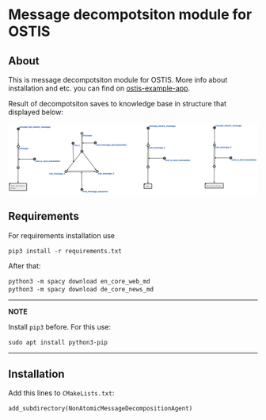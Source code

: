 Message decompotsiton module for OSTIS
============

About
------------
This is message decompotsiton module for OSTIS. More info about installation and etc. you can find on [ostis-example-app](https://github.com/ostis-apps/ostis-example-app).

Result of decompotsiton saves to knowledge base in structure that displayed below:

![Output structure](./img/output_structure.png)

Requirements
------------

For requirements installation use

    pip3 install -r requirements.txt

After that:

    python3 -m spacy download en_core_web_md
    python3 -m spacy download de_core_news_md

---
**NOTE**

Install `pip3` before. For this use:

    sudo apt install python3-pip

---

Installation
------------

Add this lines to `CMakeLists.txt`:

	add_subdirectory(NonAtomicMessageDecompositionAgent)